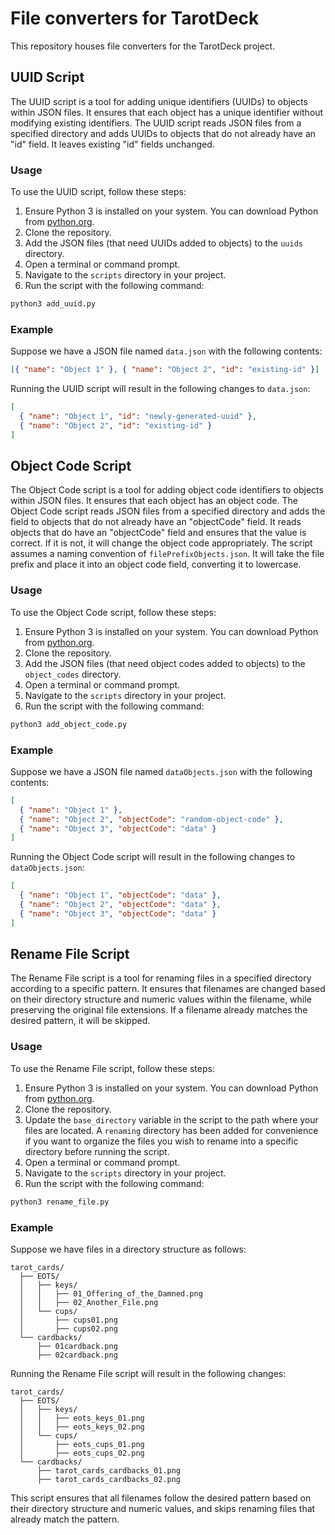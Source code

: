 # File converters for TarotDeck

This repository houses file converters for the TarotDeck project.

## UUID Script

The UUID script is a tool for adding unique identifiers (UUIDs) to objects within JSON files. It ensures that each object has a unique identifier without modifying existing identifiers. The UUID script reads JSON files from a specified directory and adds UUIDs to objects that do not already have an "id" field. It leaves existing "id" fields unchanged.

### Usage

To use the UUID script, follow these steps:

1. Ensure Python 3 is installed on your system. You can download Python from [python.org](https://www.python.org/downloads/).
2. Clone the repository.
3. Add the JSON files (that need UUIDs added to objects) to the `uuids` directory.
4. Open a terminal or command prompt.
5. Navigate to the `scripts` directory in your project.
6. Run the script with the following command:

```bash
python3 add_uuid.py
```
### Example

Suppose we have a JSON file named `data.json` with the following contents:

```json
[{ "name": "Object 1" }, { "name": "Object 2", "id": "existing-id" }]
```

Running the UUID script will result in the following changes to `data.json`:

```json
[
  { "name": "Object 1", "id": "newly-generated-uuid" },
  { "name": "Object 2", "id": "existing-id" }
]
```

## Object Code Script

The Object Code script is a tool for adding object code identifiers to objects within JSON files. It ensures that each object has an object code. The Object Code script reads JSON files from a specified directory and adds the field to objects that do not already have an "objectCode" field. It reads objects that do have an "objectCode" field and ensures that the value is correct. If it is not, it will change the object code appropriately. The script assumes a naming convention of `filePrefixObjects.json`. It will take the file prefix and place it into an object code field, converting it to lowercase.

### Usage

To use the Object Code script, follow these steps:

1. Ensure Python 3 is installed on your system. You can download Python from [python.org](https://www.python.org/downloads/).
2. Clone the repository.
3. Add the JSON files (that need object codes added to objects) to the `object_codes` directory.
4. Open a terminal or command prompt.
5. Navigate to the `scripts` directory in your project.
6. Run the script with the following command:

```bash
python3 add_object_code.py
```

### Example

Suppose we have a JSON file named `dataObjects.json` with the following contents:

```json
[
  { "name": "Object 1" },
  { "name": "Object 2", "objectCode": "random-object-code" },
  { "name": "Object 3", "objectCode": "data" }
]
```

Running the Object Code script will result in the following changes to `dataObjects.json`:

```json
[
  { "name": "Object 1", "objectCode": "data" },
  { "name": "Object 2", "objectCode": "data" },
  { "name": "Object 3", "objectCode": "data" }
]
```

## Rename File Script

The Rename File script is a tool for renaming files in a specified directory according to a specific pattern. It ensures that filenames are changed based on their directory structure and numeric values within the filename, while preserving the original file extensions. If a filename already matches the desired pattern, it will be skipped.

### Usage

To use the Rename File script, follow these steps:

1. Ensure Python 3 is installed on your system. You can download Python from [python.org](https://www.python.org/downloads/).
2. Clone the repository.
3. Update the `base_directory` variable in the script to the path where your files are located. A `renaming` directory has been added for convenience if you want to organize the files you wish to rename into a specific directory before running the script.
4. Open a terminal or command prompt.
5. Navigate to the `scripts` directory in your project.
6. Run the script with the following command:

```bash
python3 rename_file.py
```

### Example

Suppose we have files in a directory structure as follows:

```
tarot_cards/
  ├── EOTS/
  │   ├── keys/
  │   │   ├── 01_Offering_of_the_Damned.png
  │   │   ├── 02_Another_File.png
  │   └── cups/
  │       ├── cups01.png
  │       ├── cups02.png
  └── cardbacks/
      ├── 01cardback.png
      ├── 02cardback.png
```

Running the Rename File script will result in the following changes:

```
tarot_cards/
  ├── EOTS/
  │   ├── keys/
  │   │   ├── eots_keys_01.png
  │   │   ├── eots_keys_02.png
  │   └── cups/
  │       ├── eots_cups_01.png
  │       ├── eots_cups_02.png
  └── cardbacks/
      ├── tarot_cards_cardbacks_01.png
      ├── tarot_cards_cardbacks_02.png
```

This script ensures that all filenames follow the desired pattern based on their directory structure and numeric values, and skips renaming files that already match the pattern.

